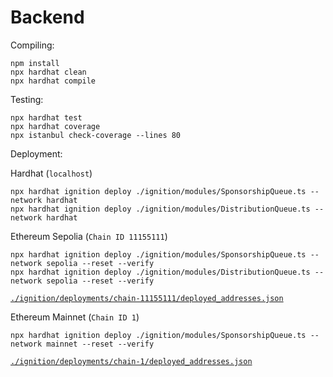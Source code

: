 # Backend

Compiling:

```shell
npm install
npx hardhat clean
npx hardhat compile
```

Testing:

```shell
npx hardhat test
npx hardhat coverage
npx istanbul check-coverage --lines 80
```

Deployment:

Hardhat (`localhost`)
```shell
npx hardhat ignition deploy ./ignition/modules/SponsorshipQueue.ts --network hardhat
npx hardhat ignition deploy ./ignition/modules/DistributionQueue.ts --network hardhat
```

Ethereum Sepolia (`Chain ID 11155111`)
```shell
npx hardhat ignition deploy ./ignition/modules/SponsorshipQueue.ts --network sepolia --reset --verify
npx hardhat ignition deploy ./ignition/modules/DistributionQueue.ts --network sepolia --reset --verify
```
[`./ignition/deployments/chain-11155111/deployed_addresses.json`](./ignition/deployments/chain-11155111/deployed_addresses.json)

Ethereum Mainnet (`Chain ID 1`)
```shell
npx hardhat ignition deploy ./ignition/modules/SponsorshipQueue.ts --network mainnet --reset --verify
```
[`./ignition/deployments/chain-1/deployed_addresses.json`](./ignition/deployments/chain-1/deployed_addresses.json)
